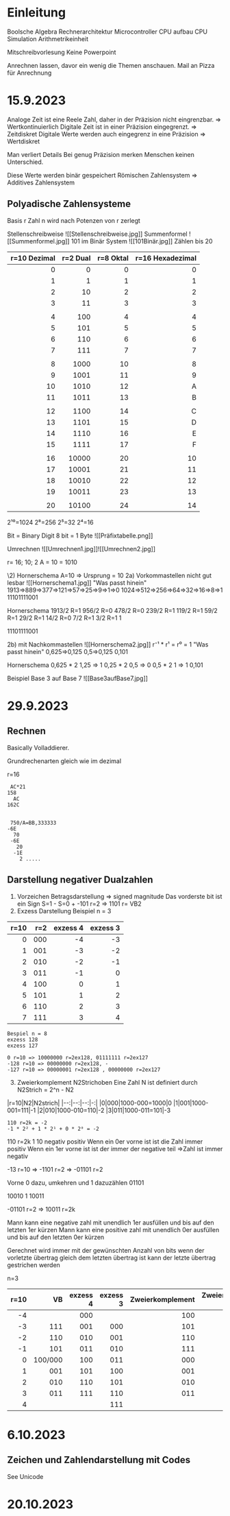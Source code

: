 # Einleitung
Boolsche Algebra
Rechnerarchitektur
Microcontroller
CPU aufbau
CPU Simulation
Arithmetrikeinheit

Mitschreibvorlesung
Keine Powerpoint

Anrechnen lassen, davor ein wenig die Themen anschauen.
Mail an Pizza für Anrechnung
# 15.9.2023
Analoge Zeit ist eine Reele Zahl, daher in der Präzision nicht eingrenzbar. => Wertkontinuierlich
Digitale Zeit ist in einer Präzision eingegrenzt. => Zeitdiskret
Digitale Werte werden auch eingegrenz in eine Präzision => Wertdiskret

Man verliert Details
Bei genug Präzision merken Menschen keinen Unterschied.

Diese Werte werden binär gespeichert
Römischen Zahlensystem => Additives Zahlensystem
## Polyadische Zahlensysteme
Basis r
Zahl n wird nach Potenzen von r zerlegt

Stellenschreibweise
![[Stellenschreibweise.jpg]]
Summenformel
![[Summenformel.jpg]]
101 im Binär System
![[101Binär.jpg]]
Zählen bis 20

|r=10 Dezimal|r=2 Dual|r=8 Oktal|r=16 Hexadezimal|
|-:|-:|-:|-:|
|0|0|0|0|
|1|1|1|1|
|2|10|2|2|
|3|11|3|3|
|||||
|4|100|4|4|
|5|101|5|5|
|6|110|6|6|
|7|111|7|7|
|||||
|8|1000|10|8|
|9|1001|11|9|
|10|1010|12|A|
|11|1011|13|B|
|||||
|12|1100|14|C|
|13|1101|15|D|
|14|1110|16|E|
|15|1111|17|F|
|||||
|16|10000|20|10|
|17|10001|21|11|
|18|10010|22|12|
|19|10011|23|13|
|||||
|20|10100|24|14|

2¹⁰=1024
2⁸=256
2⁵=32
2⁴=16

Bit = Binary Digit
8 bit = 1 Byte
![[Präfixtabelle.png]]

Umrechnen
![[Umrechnen1.jpg]]![[Umrechnen2.jpg]]

r= 16; 10; 2
A = 10 = 1010

\2) Hornerschema
A=10 => Ursprung = 10
2a) Vorkommastellen
nicht gut lesbar
![[Hornerschema1.jpg]]
"Was passt hinein"
1913=>889=>377=>121=>57=>25=>9=>1=>0
1024=>512=>256=>64=>32=>16=>8=>1
11101111001

Hornerschema
1913/2 R=1
956/2 R=0
478/2 R=0
239/2 R=1
119/2 R=1
59/2 R=1
29/2 R=1
14/2 R=0
7/2 R=1
3/2 R=1
1

11101111001

2b) mit Nachkommastellen
![[Hornerschema2.jpg]]
r⁻¹ * r¹ = r⁰ = 1
"Was passt hinein"
0,625=>0,125
0,5=>0,125
0,101

Hornerschema
0,625 * 2
1,25 => 1
0,25 * 2
0,5 => 0
0,5 * 2
1 => 1
0,101

Beispiel Base 3 auf Base 7
![[Base3aufBase7.jpg]]
# 29.9.2023
## Rechnen
Basically Volladdierer.


Grundrechenarten gleich wie im dezimal

r=16
```
 AC*21
158
  AC
162C


 750/A=BB,333333
-6E
  70
 -6E
   20
  -1E
    2 .....
```

## Darstellung negativer Dualzahlen
1. Vorzeichen Betragsdarstellung => signed magnitude
	Das vorderste bit ist ein Sign
	S=1 -
	S=0 +
	-101 r=2 => 1101 r= VB2
2. Exzess Darstellung
	Beispiel n = 3

|r=10|r=2|exzess 4|exzess 3|
|--:|--:|--:|--:|
|0|000|-4|-3|
|1|001|-3|-2|
|2|010|-2|-1|
|3|011|-1|0|
|4|100|0|1|
|5|101|1|2|
|6|110|2|3|
|7|111|3|4|
	Bespiel n = 8
	exzess 128
	exzess 127
	
	0 r=10 => 10000000 r=2ex128, 01111111 r=2ex127
	-128 r=10 => 00000000 r=2ex128, -
	-127 r=10 => 00000001 r=2ex128 , 00000000 r=2ex127
3. Zweierkomplement N2Strichoben
	Eine Zahl N ist definiert durch N2Strich = 2^n - N2
	
|r=10|N2|N2strich|
|--:|--:|--:|-:|
|0|000|1000-000=1000|0
|1|001|1000-001=111|-1
|2|010|1000-010=110|-2
|3|011|1000-011=101|-3

	110 r=2k = -2
	-1 * 2² + 1 * 2¹ + 0 * 2⁰ = -2

110 r=2k
1                10
negativ     positiv
Wenn ein 0er vorne ist ist die Zahl immer positiv
Wenn ein 1er vorne ist ist der immer der negative teil =>Zahl ist immer negativ

-13 r=10 => -1101 r=2 => -01101 r=2

Vorne 0 dazu, umkehren  und 1 dazuzählen
01101

10010
       1
10011

-01101 r=2 => 10011 r=2k

Mann kann eine negative zahl mit unendlich 1er ausfüllen und bis auf den letzten 1er kürzen
Mann kann eine positive zahl mit unendlich 0er ausfüllen und bis auf den letzten 0er kürzen

Gerechnet wird immer mit der gewünschten Anzahl von bits
wenn der vorletzte übertrag gleich dem letzten übertrag ist kann der letzte übertrag gestrichen werden



n=3

|r=10|VB|exzess 4|exzess 3|Zweierkomplement|Zweierkomplement simplifiziert|
|--:|--:|--:|--:|--:|--:|
|-4||000||100|100
|-3|111|001|000|101|101
|-2|110|010|001|110|110
|-1|101|011|010|111|111
|0|100/000|100|011|000|0
|1|001|101|100|001|01
|2|010|110|101|010|010
|3|011|111|110|011|011
|4|||111||
# 6.10.2023
## Zeichen und Zahlendarstellung mit Codes
See Unicode
# 20.10.2023
